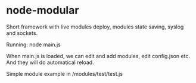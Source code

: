 node-modular
============

Short framework with live modules deploy, modules state saving, syslog and sockets.

Running: node main.js

When main.js is loaded, we can edit and add modules, edit config.json etc. And they will do automatical reload.

Simple module example in /modules/test/test.js

